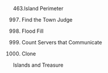 463.Island Perimeter

997. Find the Town Judge

733. Flood Fill

1267. Count Servers that Communicate

133. Clone 

Islands and Treasure